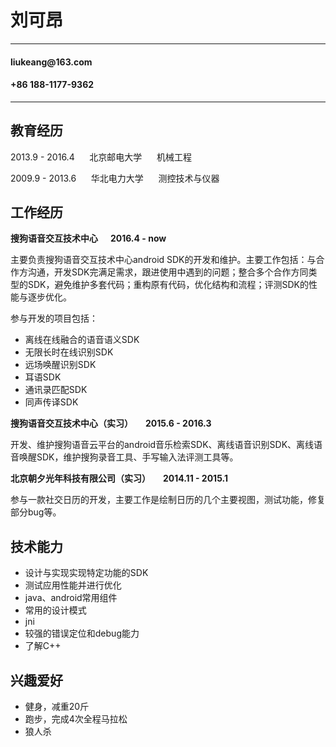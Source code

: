 刘可昂
========
-------

<h4 style="text-align:left">liukeang@163.com </h3>
<h4 style="text-align:left">+86 188-1177-9362</h3>

----



教育经历
---------

2013.9 - 2016.4&nbsp;&nbsp;&nbsp;&nbsp;&nbsp;&nbsp;北京邮电大学&nbsp;&nbsp;&nbsp;&nbsp;&nbsp;&nbsp;机械工程

2009.9 - 2013.6&nbsp;&nbsp;&nbsp;&nbsp;&nbsp;&nbsp;华北电力大学&nbsp;&nbsp;&nbsp;&nbsp;&nbsp;&nbsp;测控技术与仪器

工作经历
----------

**搜狗语音交互技术中心&nbsp;&nbsp;&nbsp;&nbsp;&nbsp;&nbsp;2016.4 - now**

主要负责搜狗语音交互技术中心android SDK的开发和维护。主要工作包括：与合作方沟通，开发SDK完满足需求，跟进使用中遇到的问题；整合多个合作方同类型的SDK，避免维护多套代码；重构原有代码，优化结构和流程；评测SDK的性能与逐步优化。

参与开发的项目包括：

+	离线在线融合的语音语义SDK
+ 	无限长时在线识别SDK
+  远场唤醒识别SDK
+  耳语SDK
+  通讯录匹配SDK
+  同声传译SDK



**搜狗语音交互技术中心（实习）&nbsp;&nbsp;&nbsp;&nbsp;&nbsp;&nbsp;2015.6 - 2016.3**

开发、维护搜狗语音云平台的android音乐检索SDK、离线语音识别SDK、离线语音唤醒SDK，维护搜狗录音工具、手写输入法评测工具等。

**北京朝夕光年科技有限公司（实习）&nbsp;&nbsp;&nbsp;&nbsp;&nbsp;&nbsp;2014.11 - 2015.1**

参与一款社交日历的开发，主要工作是绘制日历的几个主要视图，测试功能，修复部分bug等。

技术能力
--------------------
*	设计与实现实现特定功能的SDK
* 	测试应用性能并进行优化
*	java、android常用组件
*  常用的设计模式
*  jni
*  较强的错误定位和debug能力
*  了解C++


兴趣爱好
-------------------

* 健身，减重20斤
* 跑步，完成4次全程马拉松
* 狼人杀
